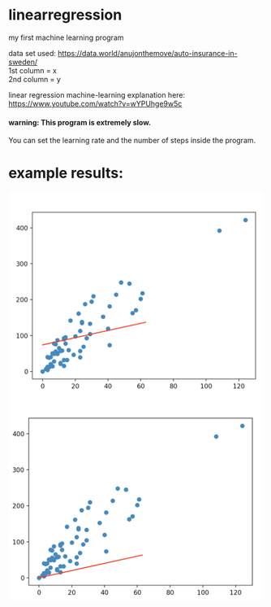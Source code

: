 # linearregression
my first machine learning program

data set used: https://data.world/anujonthemove/auto-insurance-in-sweden/     
1st column = x     
2nd column = y    

linear regression machine-learning explanation here: https://www.youtube.com/watch?v=wYPUhge9w5c     

#### warning: This program is extremely slow.

You can set the learning rate and the number of steps inside the program.     

# example results:
![example 1](https://github.com/AnthonyAndroulakis/linearregression/blob/master/example1.png)
![example 2](https://github.com/AnthonyAndroulakis/linearregression/blob/master/example2.png)
